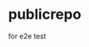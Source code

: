 # publicrepo
for e2e test







































































































































































































































































































































































































































































































































































































































































































































































































































































































































































































































































































































































































































































































































































































































































































































































































































































































































































































































































































































































































































































































































































































































































































































































































































































































































































































































































































































































































































































































































































































































































































